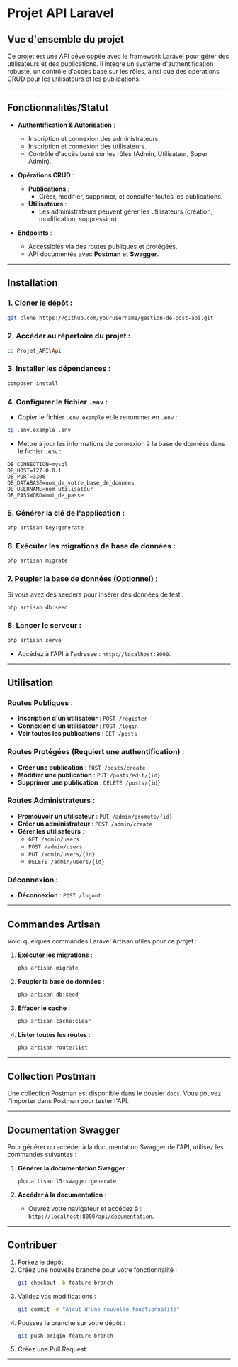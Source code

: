 # Projet API Laravel

## Vue d'ensemble du projet
Ce projet est une API développée avec le framework Laravel pour gérer des utilisateurs et des publications. Il intègre un système d'authentification robuste, un contrôle d'accès basé sur les rôles, ainsi que des opérations CRUD pour les utilisateurs et les publications.

---

## Fonctionnalités/Statut

- **Authentification & Autorisation** :
  - Inscription et connexion des administrateurs.
  - Inscription et connexion des utilisateurs.
  - Contrôle d'accès basé sur les rôles (Admin, Utilisateur, Super Admin).

- **Opérations CRUD** :
  - **Publications** :
    - Créer, modifier, supprimer, et consulter toutes les publications.
  - **Utilisateurs** :
    - Les administrateurs peuvent gérer les utilisateurs (création, modification, suppression).
  
- **Endpoints** :
  - Accessibles via des routes publiques et protégées.
  - API documentée avec **Postman** et **Swagger**.

---

## Installation

### 1. Cloner le dépôt :
```bash
git clone https://github.com/yourusername/gestion-de-post-api.git
```

### 2. Accéder au répertoire du projet :
```bash
cd Projet_API\Api
```

### 3. Installer les dépendances :
```bash
composer install
```

### 4. Configurer le fichier `.env` :
- Copier le fichier `.env.example` et le renommer en `.env` :
```bash
cp .env.example .env
```
- Mettre à jour les informations de connexion à la base de données dans le fichier `.env` :
```env
DB_CONNECTION=mysql
DB_HOST=127.0.0.1
DB_PORT=3306
DB_DATABASE=nom_de_votre_base_de_donnees
DB_USERNAME=nom_utilisateur
DB_PASSWORD=mot_de_passe
```

### 5. Générer la clé de l'application :
```bash
php artisan key:generate
```

### 6. Exécuter les migrations de base de données :
```bash
php artisan migrate
```

### 7. Peupler la base de données (Optionnel) :
Si vous avez des seeders pour insérer des données de test :
```bash
php artisan db:seed
```

### 8. Lancer le serveur :
```bash
php artisan serve
```

- Accédez à l'API à l'adresse : `http://localhost:8000`.

---

## Utilisation

### Routes Publiques :
- **Inscription d'un utilisateur** : `POST /register`
- **Connexion d'un utilisateur** : `POST /login`
- **Voir toutes les publications** : `GET /posts`

### Routes Protégées (Requiert une authentification) :
- **Créer une publication** : `POST /posts/create`
- **Modifier une publication** : `PUT /posts/edit/{id}`
- **Supprimer une publication** : `DELETE /posts/{id}`

### Routes Administrateurs :
- **Promouvoir un utilisateur** : `PUT /admin/promote/{id}`
- **Créer un administrateur** : `POST /admin/create`
- **Gérer les utilisateurs** :
  - `GET /admin/users`
  - `POST /admin/users`
  - `PUT /admin/users/{id}`
  - `DELETE /admin/users/{id}`

### Déconnexion :
- **Déconnexion** : `POST /logout`

---

## Commandes Artisan
Voici quelques commandes Laravel Artisan utiles pour ce projet :

1. **Exécuter les migrations** :
   ```bash
   php artisan migrate
   ```

2. **Peupler la base de données** :
   ```bash
   php artisan db:seed
   ```

3. **Effacer le cache** :
   ```bash
   php artisan cache:clear
   ```

4. **Lister toutes les routes** :
   ```bash
   php artisan route:list
   ```

---

## Collection Postman
Une collection Postman est disponible dans le dossier `docs`. Vous pouvez l'importer dans Postman pour tester l'API.

---

## Documentation Swagger
Pour générer ou accéder à la documentation Swagger de l'API, utilisez les commandes suivantes :

1. **Générer la documentation Swagger** :
   ```bash
   php artisan l5-swagger:generate
   ```

2. **Accéder à la documentation** :
   - Ouvrez votre navigateur et accédez à : `http://localhost:8000/api/documentation`.

---

## Contribuer

1. Forkez le dépôt.
2. Créez une nouvelle branche pour votre fonctionnalité :
   ```bash
   git checkout -b feature-branch
   ```
3. Validez vos modifications :
   ```bash
   git commit -m "Ajout d'une nouvelle fonctionnalité"
   ```
4. Poussez la branche sur votre dépôt :
   ```bash
   git push origin feature-branch
   ```
5. Créez une Pull Request.

---